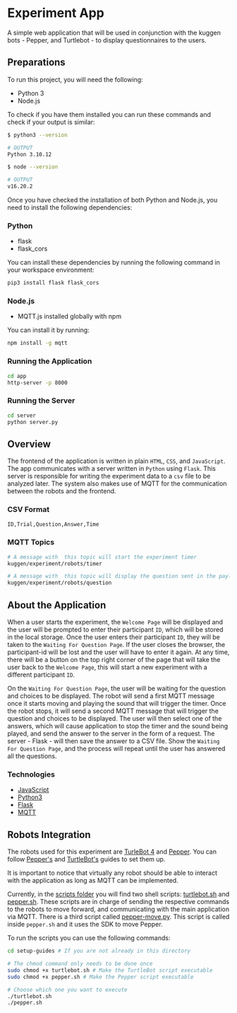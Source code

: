 # Experiment App

A simple web application that will be used in conjunction with the kuggen bots - Pepper, and Turtlebot -  to display questionnaires to the users.

## Preparations

To run this project, you will need the following:
- Python 3
- Node.js

To check if you have them installed you can run these commands and check if your output is similar:

```bash
$ python3 --version

# OUTPUT
Python 3.10.12
```

```bash
$ node --version

# OUTPUT
v16.20.2
```

Once you have checked the installation of both Python and Node.js, you need to install the following dependencies:

### Python
- flask
- flask_cors

You can install these dependencies by running the following command in your workspace environment:

```bash
pip3 install flask flask_cors
```

### Node.js
- MQTT.js installed globally with npm

You can install it by running:

```bash
npm install -g mqtt
```

### Running the Application
```bash
cd app
http-server -p 8000
```

### Running the Server
```bash
cd server
python server.py
```

## Overview

The frontend of the application is written in plain `HTML`, `CSS`, and `JavaScript`. The app communicates with a server written in `Python` using `Flask`. This server is responsible for writing the experiment data to a `csv` file to be analyzed later. The system also makes use of MQTT for the communication between the robots and the frontend.

### CSV Format

```bash
ID,Trial,Question,Answer,Time
```

### MQTT Topics

```bash
# A message with  this topic will start the experiment timer
kuggen/experiment/robots/timer
```

```bash
# A message with  this topic will display the question sent in the payload
kuggen/experiment/robots/question
```

## About the Application

When a user starts the experiment, the `Welcome Page` will be displayed and the user will be prompted to enter their participant `ID`, which will be stored in the local storage. Once the user enters their participant `ID`, they will be taken to the `Waiting For Question Page`. If the user closes the browser, the participant-id will be lost and the user will have to enter it again. At any time, there will be a button on the top right corner of the page that will take the user back to the `Welcome Page`, this will start a new experiment with a different participant `ID`.

On the `Waiting For Question Page`, the user will be waiting for the question and choices to be displayed. The robot will send a first MQTT message once it starts moving and playing the sound that will trigger the timer. Once the robot stops, it will send a second MQTT message that will trigger the question and choices to be displayed. The user will then select one of the answers, which will cause application to stop the timer and the sound being played, and send the answer to the server in the form of a request. The server - Flask - will then save the answer to a CSV file. Show the `Waiting For Question Page`, and the process will repeat until the user has answered all the questions.

### Technologies

- [JavaScript](https://developer.mozilla.org/en-US/docs/Web/JavaScript)
- [Python3](https://www.python.org/)
- [Flask](https://flask.palletsprojects.com/en/1.1.x/)
- [MQTT](https://mqtt.org/)

## Robots Integration

The robots used for this experiment are [TurleBot 4](https://turtlebot.github.io/turtlebot4-user-manual/setup/basic.html) and [Pepper](http://doc.aldebaran.com/2-4/family/pepper_user_guide/first_conf_pep.html). You can follow [Pepper's](./setup-guides/pepper-setup.md) and [TurtleBot's](./setup-guides/turtlebot4-setup.md) guides to set them up.

It is important to notice that virtually any robot should be able to interact with the application as long as MQTT can be implemented.

Currently, in the [scripts folder](/scripts/) you will find two shell scripts: [turtlebot.sh](/scripts/turtlebot.sh) and [pepper.sh](/scripts/pepper.sh). These scripts are in charge of sending the respective commands to the robots to move forward, and communicating with the main application via MQTT. There is a third script called [pepper-move.py](/scripts/pepper-move.py). This script is called inside `pepper.sh` and it uses the SDK to move Pepper.

To run the scripts you can use the following commands:

```bash
cd setup-guides # If you are not already in this directory

# The chmod command only needs to be done once
sudo chmod +x turtlebot.sh # Make the TurtleBot script executable
sudo chmod +x pepper.sh # Make the Pepper script executable

# Choose which one you want to execute
./turtlebot.sh
./pepper.sh
```
